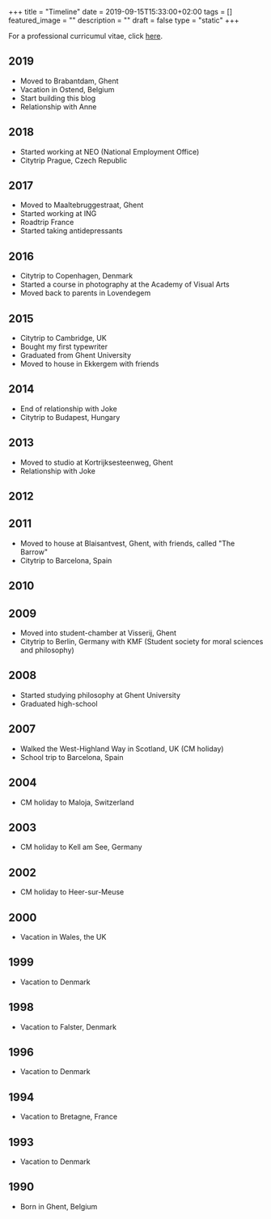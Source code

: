 +++
title =  "Timeline"
date = 2019-09-15T15:33:00+02:00
tags = []
featured_image = ""
description = ""
draft = false
type = "static"
+++

For a professional curricumul vitae, click [here](/files/curriculum.pdf).

## 2019
* Moved to Brabantdam, Ghent
* Vacation in Ostend, Belgium
* Start building this blog
* Relationship with Anne

## 2018
* Started working at NEO (National Employment Office)
* Citytrip Prague, Czech Republic

## 2017
* Moved to Maaltebruggestraat, Ghent
* Started working at ING
* Roadtrip France
* Started taking antidepressants

## 2016
* Citytrip to Copenhagen, Denmark
* Started a course in photography at the Academy of Visual Arts
* Moved back to parents in Lovendegem

## 2015
* Citytrip to Cambridge, UK
* Bought my first typewriter
* Graduated from Ghent University
* Moved to house in Ekkergem with friends

## 2014
* End of relationship with Joke
* Citytrip to Budapest, Hungary

## 2013
* Moved to studio at Kortrijksesteenweg, Ghent
* Relationship with Joke

## 2012

## 2011
* Moved to house at Blaisantvest, Ghent, with friends, called "The Barrow"
* Citytrip to Barcelona, Spain

## 2010

## 2009
* Moved into student-chamber at Visserij, Ghent
* Citytrip to Berlin, Germany with KMF (Student society for moral sciences and philosophy)

## 2008
* Started studying philosophy at Ghent University
* Graduated high-school

## 2007
* Walked the West-Highland Way in Scotland, UK (CM holiday)
* School trip to Barcelona, Spain

## 2004
* CM holiday to Maloja, Switzerland

## 2003
* CM holiday to Kell am See, Germany

## 2002
* CM holiday to Heer-sur-Meuse

## 2000
* Vacation in Wales, the UK

## 1999
* Vacation to Denmark

## 1998
* Vacation to Falster, Denmark

## 1996
* Vacation to Denmark

## 1994
* Vacation to Bretagne, France

## 1993
* Vacation to Denmark

## 1990
* Born in Ghent, Belgium